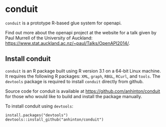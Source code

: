 conduit
=======

`conduit` is a prototype R-based glue system for openapi.

Find out more about the openapi project at the website for a talk given
by Paul Murrell of the University of Auckland: 
<https://www.stat.auckland.ac.nz/~paul/Talks/OpenAPI2014/>.

Install conduit
---------------

`conduit` is an R package built using R version 3.1 on a 64-bit Linux
machine. It requires the following R packages: `XML`, `graph`, `RBGL`,
`RCurl`, and `tools`. The `devtools` package is required to install
`conduit` directly from github.

Source code for conduit is available at
<https://github.com/anhinton/conduit> for those who would like to
build and install the package manually.

To install conduit using `devtools`:

```
install.packages("devtools")
devtools::install_github("anhinton/conduit")
```
